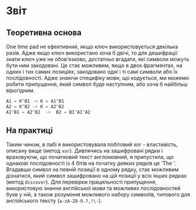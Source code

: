# Звіт
## Теоретивна основа
One time pad не ефективний, якщо ключ використовується декілька разів. Адже якщо ключ використано хоча б двічі, то для дешифрації знати ключ уже не обов'язково, достатньо вгадати, які символи можуть бути ним закодовані. Це стає можливим, якщо в двох фрагментах, на одних і тих самих позиціях, закодовано одні і ті самі символи або їх послідовності. Адже знаючи специфіку мови, що кодується, ми можемо робити припущення, який символ буде наступним, або хоча б найбільш вірогідним.

```js
A1 = K^B1 -> K = A1^B1 
A2 = K^B2 -> K = A2^B2
A1^B1 = A2^B2  ->  B2 = B1^A1^A2
```

## На практиці 
Таким чином, в лабі я використовувала побітовий xor - властивість, описану вище (метод `xor`). 
Дивлячись на зашифровані рядки і враховуючи, що початковий текст англомовний, я припустила, що однакові послідовності із 4 бітів на початку деяких рядків це 'The '. Вгадавши символ на певній позиції в одному рядку, стає можливим дізнатися, який символ зашифровано на цій позиції у всіх інших рядках (метод `discover`). Для перевірки працильності припущення, використовую знання англійської мови та можливих послідовностей букв у ній, а також розуміння можливого набору символів, типового для англійського тексту (`a-zA-Z0-9.?,!\-`).
